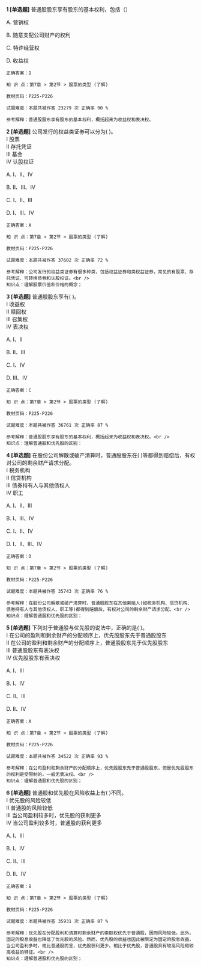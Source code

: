 **1 [单选题]** 普通股股东享有股东的基本权利，包括（） 

A. 营销权

B. 随意支配公司财产的权利

C. 特许经营权

D. 收益权

```
正确答案：D

知 识 点：第7章 > 第2节 > 股票的类型 (了解)

教材页码：P225-P226

试题难度：本题共被作答 23279 次 正确率 90 %

参考解释：普通股股东享有股东的基本权利，概括起来为收益权和表决权。
```


**2 [单选题]** 公司发行的权益类证券可以分为( )。 <br />
Ⅰ 股票 <br />
Ⅱ 存托凭证 <br />
Ⅲ 基金 <br />
Ⅳ 认股权证

A. Ⅰ、Ⅱ、Ⅳ

B. Ⅱ、Ⅲ、Ⅳ

C. Ⅰ、Ⅱ、Ⅲ

D. Ⅰ、Ⅲ、Ⅳ 

```
正确答案：A

知 识 点：第7章 > 第2节 > 股票的类型 (了解)

教材页码：P225-P226

试题难度：本题共被作答 37602 次 正确率 72 %

参考解释：公司发行的权益类证券有很多种类，包括权益证券和类权益证券，常见的有股票、存托凭证、可转换债券和认股权证。<br />
知识点：理解股票价值和价格的概念；
```


**3 [单选题]** 普通股股东享有( )。 <br />
Ⅰ 收益权 <br />
Ⅱ 赎回权 <br />
Ⅲ 召集权 <br />
Ⅳ 表决权

A. Ⅰ、Ⅱ

B. Ⅱ、Ⅲ

C. Ⅰ、Ⅳ

D. Ⅲ、Ⅳ 

```
正确答案：C

知 识 点：第7章 > 第2节 > 股票的类型 (了解)

教材页码：P225-P226

试题难度：本题共被作答 36761 次 正确率 87 %

参考解释：普通股股东享有股东的基本权利，概括起来为收益权和表决权。<br />
知识点：理解普通股和优先股的区别：
```


**4 [单选题]** 在股份公司解散或破产清算时，普通股股东在( )等都得到赔偿后，有权对公司的剩余财产请求分配。 <br />
Ⅰ 税务机构 <br />
Ⅱ 信贷机构 <br />
Ⅲ 债券持有人与其他债权人 <br />
Ⅳ 职工

A. Ⅰ、Ⅱ、Ⅲ

B. Ⅰ、Ⅲ、Ⅳ

C. Ⅰ、Ⅱ、Ⅳ

D. Ⅰ、Ⅱ、Ⅲ、Ⅳ 

```
正确答案：D

知 识 点：第7章 > 第2节 > 股票的类型 (了解)

教材页码：P225-P226

试题难度：本题共被作答 35743 次 正确率 76 %

参考解释：在股份公司解散或破产清算时，普通股股东在其他索赔人(如税务机构、信贷机构、债券持有人与其他债权人、职工等)都得到赔偿后，有权对公司的剩余财产请求分配。<br />
知识点：理解普通股和优先股的区别：
```


**5 [单选题]** 下列对于普通股与优先股的说法中，正确的是( )。 <br />
Ⅰ 在公司的盈利和剩余财产的分配顺序上，优先股股东先于普通股股东 <br />
Ⅱ 在公司的盈利和剩余财产的分配顺序上，普通股股东先于优先股股东 <br />
Ⅲ 普通股股东有表决权 <br />
Ⅳ 优先股股东有表决权

A. Ⅰ、Ⅲ

B. Ⅰ、Ⅳ

C. Ⅱ、Ⅲ

D. Ⅱ、Ⅳ 

```
正确答案：A

知 识 点：第7章 > 第2节 > 股票的类型 (了解)

教材页码：P225-P226

试题难度：本题共被作答 34522 次 正确率 93 %

参考解释：在公司盈利和剩余财产的分配顺序上，优先股股东先于普通股股东，但是优先股股东的权利是受限制的，一般无表决权。<br />
知识点：理解普通股和优先股的区别；
```


**6 [单选题]** 普通股和优先股在风险收益上有( )不同。 <br />
Ⅰ 优先股的风险较低 <br />
Ⅱ 普通股的风险较低 <br />
Ⅲ 当公司盈利较多时，优先股的获利更多 <br />
Ⅳ 当公司盈利较多时，普通股的获利更多

A. Ⅰ、Ⅲ

B. Ⅰ、Ⅳ

C. Ⅱ、Ⅲ

D. Ⅱ、Ⅳ 

```
正确答案：B

知 识 点：第7章 > 第2节 > 股票的类型 (了解)

教材页码：P225-P226

试题难度：本题共被作答 35931 次 正确率 87 %

参考解释：优先股在分配股利和清算时剩余财产的索取权优先于普通股，因而风险较低。此外，固定的股息收益也降低了优先股的风险。然而，优先股的收益也因此被限定为固定的股息收益，当公司盈利多时，相比普通股而言，优先股获利更少。相比于优先股，普通股具有较高风险和较高收益的特征。<br />
知识点：理解普通股和优先股的区别；
```

